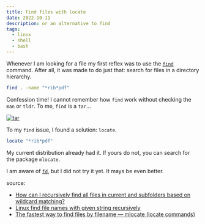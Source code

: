 ```yaml
---
title: Find files with locate
date: 2022-10-11
description: or an alternative to find
tags:
  - linux
  - shell
  - bash
---
```


Whenever I am looking for a file my first reflex was to use the [`find`](https://www.mankier.com/1/find) command. After all, it was made to do just that: search for files in a directory hierarchy.

```bash
find . -name "*rib*pdf"
```

Confession time! I cannot remember how `find` work without checking the `man` or `tldr`. To me, `find` is a `tar`...

[![tar](https://imgs.xkcd.com/comics/tar.png)](https://xkcd.com/1168/)

To my `find` issue, I found a solution: `locate`.

```bash
locate "*rib*pdf"
```

My current distribution already had it. If yours do not, you can search for the package `mlocate`.

I am aware of [`fd`](https://github.com/sharkdp/fd), but I did not try it yet. It mays be even better.

source:
- [How can I recursively find all files in current and subfolders based on wildcard matching?](https://stackoverflow.com/questions/5905054/how-can-i-recursively-find-all-files-in-current-and-subfolders-based-on-wildcard)
- [Linux find file names with given string recursively](https://stackoverflow.com/questions/13131048/linux-find-file-names-with-given-string-recursively)
- [The fastest way to find files by filename — mlocate (locate commands)](https://thucnc.medium.com/the-fastest-way-to-find-files-by-filename-mlocate-locate-commands-55bf40b297ab)
